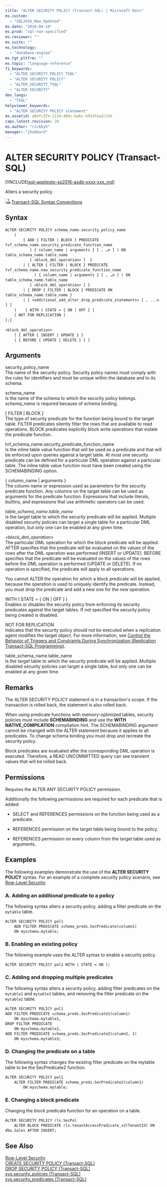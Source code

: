 ```yaml
---
title: "ALTER SECURITY POLICY (Transact-SQL) | Microsoft Docs"
ms.custom: 
  - "SQL2016_New_Updated"
ms.date: "2016-04-19"
ms.prod: "sql-non-specified"
ms.reviewer: ""
ms.suite: ""
ms.technology: 
  - "database-engine"
ms.tgt_pltfrm: ""
ms.topic: "language-reference"
f1_keywords: 
  - "ALTER_SECURITY_POLICY_TSQL"
  - "ALTER SECURITY POLICY"
  - "ALTER_SECURITY_TSQL"
  - "ALTER SECURITY"
dev_langs: 
  - "TSQL"
helpviewer_keywords: 
  - "ALTER SECURITY POLICY statement"
ms.assetid: a8efc37e-113d-489c-babc-b914fea2c316
caps.latest.revision: 20
ms.author: "rickbyh"
manager: "jhubbard"
---
```

# ALTER SECURITY POLICY (Transact-SQL)
[!INCLUDE[tsql-appliesto-ss2016-asdb-xxxx-xxx_md](../../relational-databases/data-compression/includes/tsql-appliesto-ss2016-asdb-xxxx-xxx-md.md)]

  Alters a security policy.  
  
 ![Topic link icon](../../database-engine/configure/windows/media/topic-link.gif "Topic link icon") [Transact-SQL Syntax Conventions](../../t-sql/language-elements/transact-sql-syntax-conventions-transact-sql.md)  
  
## Syntax  
  
```tsql  
ALTER SECURITY POLICY schema_name.security_policy_name   
    (  
        { ADD { FILTER | BLOCK } PREDICATE tvf_schema_name.security_predicate_function_name   
           ( { column_name | arguments } [ , …n ] ) ON table_schema_name.table_name   
           [ <block_dml_operation> ]  }   
        | { ALTER { FILTER | BLOCK } PREDICATE tvf_schema_name.new_security_predicate_function_name   
             ( { column_name | arguments } [ , …n ] ) ON table_schema_name.table_name   
           [ <block_dml_operation> ] }  
        | { DROP { FILTER | BLOCK } PREDICATE ON table_schema_name.table_name }   
        | [ <additional_add_alter_drop_predicate_statements> [ , ...n ] ]  
    )    [ WITH ( STATE = { ON | OFF } ]  
    [ NOT FOR REPLICATION ]  
[;]  
  
<block_dml_operation>  
    [ { AFTER { INSERT | UPDATE } }   
    | { BEFORE { UPDATE | DELETE } } ]  
```  
  
## Arguments  
 security_policy_name  
 The name of the security policy. Security policy names must comply with the rules for identifiers and must be unique within the database and to its schema.  
  
 schema_name  
 Is the name of the schema to which the security policy belongs. *schema_name* is required because of schema binding.  
  
 [ FILTER | BLOCK ]  
 The type of security predicate for the function being bound to the target table. FILTER predicates silently filter the rows that are available to read operations. BLOCK predicates explicitly block write operations that violate the predicate function.  
  
 tvf_schema_name.security_predicate_function_name  
 Is the inline table value function that will be used as a predicate and that will be enforced upon queries against a target table. At most one security predicate can be defined for a particular DML operation against a particular table. The inline table value function must have been created using the SCHEMABINDING option.  
  
 { column_name | arguments }  
 The column name or expression used as parameters for the security predicate function. Any columns on the target table can be used as arguments for the predicate function. Expressions that include literals, builtins, and expressions that use arithmetic operators can be used.  
  
 *table_schema_name.table_name*  
 Is the target table to which the security predicate will be applied. Multiple disabled security policies can target a single table for a particular DML operation, but only one can be enabled at any given time.  
  
 *<block_dml_operation>*  
 The particular DML operation for which the block predicate will be applied. AFTER specifies that the predicate will be evaluated on the values of the rows after the DML operation was performed (INSERT or UPDATE). BEFORE specifies that the predicate will be evaluated on the values of the rows before the DML operation is performed (UPDATE or DELETE). If no operation is specified, the predicate will apply to all operations.  
  
 You cannot ALTER the operation for which a block predicate will be applied, because the operation is used to uniquely identify the predicate. Instead, you must drop the predicate and add a new one for the new operation.  
  
 WITH ( STATE = { ON | OFF } )  
 Enables or disables the security policy from enforcing its security predicates against the target tables. If not specified the security policy being created is disabled.  
  
 NOT FOR REPLICATION  
 Indicates that the security policy should not be executed when a replication agent modifies the target object. For more information, see [Control the Behavior of Triggers and Constraints During Synchronization &#40;Replication Transact-SQL Programming&#41;](../../relational-databases/replication/control-behavior-of-triggers-and-constraints-in-synchronization.md).  
  
 table_schema_name.table_name  
 Is the target table to which the security predicate will be applied. Multiple disabled security policies can target a single table, but only one can be enabled at any given time.  
  
## Remarks  
 The ALTER SECURITY POLICY statement is in a transaction's scope. If the transaction is rolled back, the statement is also rolled back.  
  
 When using predicate functions with memory-optimized tables, security policies must include **SCHEMABINDING** and use the **WITH NATIVE_COMPILATION** compilation hint. The SCHEMABINDING argument cannot be changed with the ALTER statement because it applies to all predicates. To change schema binding you must drop and recreate the security policy.  
  
 Block predicates are evaluated after the corresponding DML operation is executed. Therefore, a READ UNCOMMITTED query can see transient values that will be rolled back.  
  
## Permissions  
 Requires the ALTER ANY SECURITY POLICY permission.  
  
 Additionally the following permissions are required for each predicate that is added:  
  
-   SELECT and REFERENCES permissions on the function being used as a predicate.  
  
-   REFERENCES permission on the target table being bound to the policy.  
  
-   REFERENCES permission on every column from the target table used as arguments.  
  
## Examples  
 The following examples demonstrate the use of the **ALTER SECURITY POLICY** syntax. For an example of a complete security policy scenario, see [Row-Level Security](../../relational-databases/security/row-level-security.md).  
  
### A. Adding an additional predicate to a policy  
 The following syntax alters a security policy, adding a filter predicate on the `mytable` table.  
  
```  
ALTER SECURITY POLICY pol1   
    ADD FILTER PREDICATE schema_preds.SecPredicate(column1)   
    ON myschema.mytable;  
```  
  
### B. Enabling an existing policy  
 The following example uses the ALTER syntax to enable a security policy.  
  
```  
ALTER SECURITY POLICY pol1 WITH ( STATE = ON );  
```  
  
### C. Adding and dropping multiple predicates  
 The following syntax alters a security policy, adding filter predicates on the `mytable1` and `mytable3` tables, and removing the filter predicate on the `mytable2` table.  
  
```  
ALTER SECURITY POLICY pol1  
ADD FILTER PREDICATE schema_preds.SecPredicate1(column1)   
    ON myschema.mytable1,  
DROP FILTER PREDICATE   
    ON myschema.mytable2,  
ADD FILTER PREDICATE schema_preds.SecPredicate2(column2, 1)   
    ON myschema.mytable3;  
```  
  
### D. Changing the predicate on a table  
 The following syntax changes the existing filter predicate on the mytable table to be the SecPredicate2 function.  
  
```  
ALTER SECURITY POLICY pol1  
    ALTER FILTER PREDICATE schema_preds.SecPredicate2(column1)  
        ON myschema.mytable;  
```  
  
### E. Changing a block predicate  
 Changing the block predicate function for an operation on a table.  
  
```  
ALTER SECURITY POLICY rls.SecPol  
    ALTER BLOCK PREDICATE rls.tenantAccessPredicate_v2(TenantId) ON dbo.Sales AFTER INSERT;  
```  
  
## See Also  
 [Row-Level Security](../../relational-databases/security/row-level-security.md)   
 [CREATE SECURITY POLICY &#40;Transact-SQL&#41;](../../t-sql/statements/create-security-policy-transact-sql.md)   
 [DROP SECURITY POLICY &#40;Transact-SQL&#41;](../../t-sql/statements/drop-security-policy-transact-sql.md)   
 [sys.security_policies &#40;Transact-SQL&#41;](../../relational-databases/reference/system-catalog-views/sys.security-policies-transact-sql.md)   
 [sys.security_predicates &#40;Transact-SQL&#41;](../../relational-databases/reference/system-catalog-views/sys.security-predicates-transact-sql.md)  
  
  